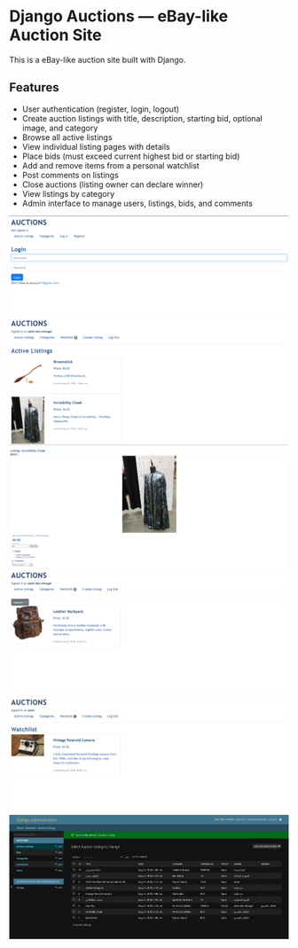 # Django Auctions — eBay-like Auction Site

This is a eBay-like auction site built with Django.  

## Features
- User authentication (register, login, logout)
- Create auction listings with title, description, starting bid, optional image, and category
- Browse all active listings
- View individual listing pages with details
- Place bids (must exceed current highest bid or starting bid)
- Add and remove items from a personal watchlist
- Post comments on listings
- Close auctions (listing owner can declare winner)
- View listings by category
- Admin interface to manage users, listings, bids, and comments

![Log-in Page](docs/imgs/login.png)  
![Active Listings Page](docs/imgs/active_listings.png)  
![Listing Page](docs/imgs/listing.png)  
![Categories Page](docs/imgs/categories.png)  
![Watchlist](docs/imgs/watchlist.png)  
![Admin Panel](docs/imgs/admin.png)  